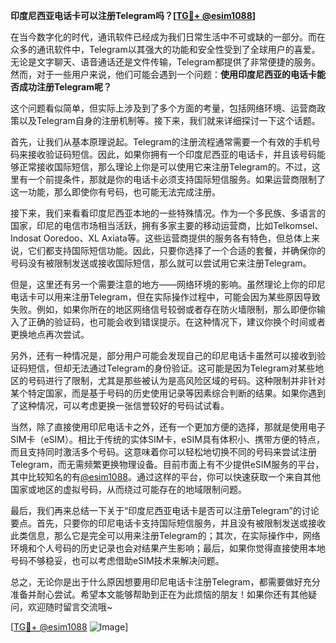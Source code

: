**印度尼西亚电话卡可以注册Telegram吗？[[TG💪+ @esim1088](https://t.me/s/esim1088)]**

在当今数字化的时代，通讯软件已经成为我们日常生活中不可或缺的一部分。而在众多的通讯软件中，Telegram以其强大的功能和安全性受到了全球用户的喜爱。无论是文字聊天、语音通话还是文件传输，Telegram都提供了非常便捷的服务。然而，对于一些用户来说，他们可能会遇到一个问题：**使用印度尼西亚的电话卡能否成功注册Telegram呢？**

这个问题看似简单，但实际上涉及到了多个方面的考量，包括网络环境、运营商政策以及Telegram自身的注册机制等。接下来，我们就来详细探讨一下这个话题。

首先，让我们从基本原理说起。Telegram的注册流程通常需要一个有效的手机号码来接收验证码短信。因此，如果你拥有一个印度尼西亚的电话卡，并且该号码能够正常接收国际短信，那么理论上你是可以使用它来注册Telegram的。不过，这里有一个前提条件，那就是你的电话卡必须支持国际短信服务。如果运营商限制了这一功能，那么即使你有号码，也可能无法完成注册。

接下来，我们来看看印度尼西亚本地的一些特殊情况。作为一个多民族、多语言的国家，印尼的电信市场相当活跃，拥有多家主要的移动运营商，比如Telkomsel、Indosat Ooredoo、XL Axiata等。这些运营商提供的服务各有特色，但总体上来说，它们都支持国际短信功能。因此，只要你选择了一个合适的套餐，并确保你的号码没有被限制发送或接收国际短信，那么就可以尝试用它来注册Telegram。

但是，这里还有另一个需要注意的地方——网络环境的影响。虽然理论上你的印尼电话卡可以用来注册Telegram，但在实际操作过程中，可能会因为某些原因导致失败。例如，如果你所在的地区网络信号较弱或者存在防火墙限制，那么即便你输入了正确的验证码，也可能会收到错误提示。在这种情况下，建议你换个时间或者更换地点再次尝试。

另外，还有一种情况是，部分用户可能会发现自己的印尼电话卡虽然可以接收到验证码短信，但却无法通过Telegram的身份验证。这可能是因为Telegram对某些地区的号码进行了限制，尤其是那些被认为是高风险区域的号码。这种限制并非针对某个特定国家，而是基于号码的历史使用记录等因素综合判断的结果。如果你遇到了这种情况，可以考虑更换一张信誉较好的号码试试看。

当然，除了直接使用印尼电话卡之外，还有一个更加方便的选择，那就是使用电子SIM卡（eSIM）。相比于传统的实体SIM卡，eSIM具有体积小、携带方便的特点，而且支持同时激活多个号码。这意味着你可以轻松地切换不同的号码来尝试注册Telegram，而无需频繁更换物理设备。目前市面上有不少提供eSIM服务的平台，其中比较知名的有[@esim1088](https://t.me/s/esim1088)。通过这样的平台，你可以快速获取一个来自其他国家或地区的虚拟号码，从而绕过可能存在的地域限制问题。

最后，我们再来总结一下关于“印度尼西亚电话卡是否可以注册Telegram”的讨论要点。首先，只要你的印尼电话卡支持国际短信服务，并且没有被限制发送或接收此类信息，那么它是完全可以用来注册Telegram的；其次，在实际操作中，网络环境和个人号码的历史记录也会对结果产生影响；最后，如果你觉得直接使用本地号码不够稳妥，也可以考虑借助eSIM技术来解决问题。

总之，无论你是出于什么原因想要用印尼电话卡注册Telegram，都需要做好充分准备并耐心尝试。希望本文能够帮助到正在为此烦恼的朋友！如果你还有其他疑问，欢迎随时留言交流哦~

[[TG💪+ @esim1088](https://t.me/s/esim1088) ![Image](https://i.postimg.cc/4NQfJmqS/Snipaste-2025-05-13-00-14-12.png)]
